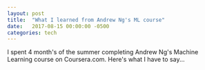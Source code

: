 ```yaml
---
layout: post
title:  "What I learned from Andrew Ng's ML course"
date:   2017-08-15 00:00:00 -0500
categories: tech
---
```


I spent 4 month's of the summer completing Andrew Ng's Machine Learning course on Coursera.com. Here's what I have to say...